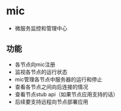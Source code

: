 
# mic

- 微服务监控和管理中心

## 功能
- 各节点向mic注册
- 监视各节点的运行状态
- mic管理各节点中服务器的运行和停止
- 查看各节点之间向后连接的情况
- 查看节点stub api（如果节点应用支持的话）
- 后续要支持远程向节点部署应用